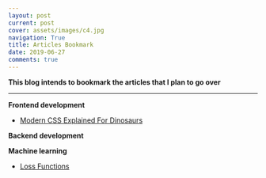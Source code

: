 ```yaml
---
layout: post
current: post
cover: assets/images/c4.jpg
navigation: True
title: Articles Bookmark
date: 2019-06-27
comments: true
---
```



**This blog intends to bookmark the articles that I plan to go over**

------------------

**Frontend development**

- <a href="https://medium.com/actualize-network/modern-css-explained-for-dinosaurs-5226febe3525" style="font-weight: normal;">Modern CSS Explained For Dinosaurs</a>


**Backend development**




**Machine learning**
- <a href="https://ml-cheatsheet.readthedocs.io/en/latest/loss_functions.html" style="font-weight: normal;">Loss Functions</a>